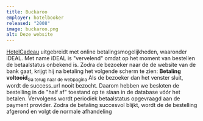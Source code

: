 ```yaml
---
title: Buckaroo
employer: hotelbooker
released: "2008"
image: buckaroo.png
alt: Deze website
---
```


[HotelCadeau](http://www.hotelcadeau.nl/) uitgebreidt met online betalingsmogelijkheden, waaronder iDEAL. Met name iDEAL is "vervelend" omdat op het moment van bestellen de betaalstatus onbekend is. Zodra de bezoeker naar de de website van de bank gaat, krijgt hij na betaling het volgende scherm te zien: **Betaling voltooid**<sub>Ga terug naar de webpagina</sub> Als de bezoeker dan het venster sluit, wordt de success\_url nooit bezocht. Daarom hebben we besloten de bestelling in de "half af" toestand op te slaan in de database vóór het betalen. Vervolgens wordt periodiek betaalstatus opgevraagd aan de payment provider. Zodra de betaling succesvol blijkt, wordt de de bestelling afgerond en volgt de normale afhandeling